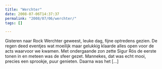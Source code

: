 ```yaml
---
title: "Werchter"
date: 2008-07-06T14:37:37
permalink: "2008/07/06/werchter/"
tags: []

---
```

Gisteren naar Rock Werchter geweest, leuke dag, fijne optredens gezien. De regen deed eventjes wat moeilijk maar gelukkig klaarde alles open voor de acts waarvoor we kwamen. Met ondergaande zon zette Sigur Rós de eerste tonen in en meteen was de sfeer gezet. Mannekes, dat was echt mooi, precies een sprookje, puur genieten. Daarna was het \[…\]
